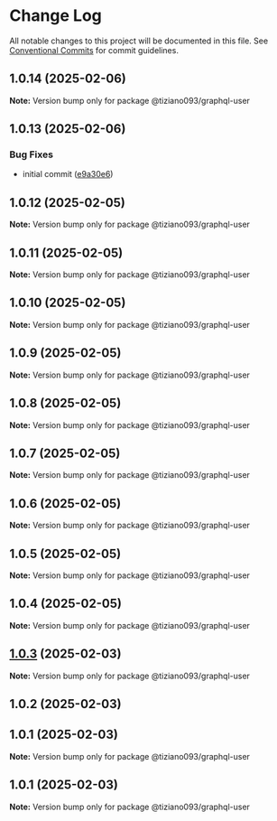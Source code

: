 # Change Log

All notable changes to this project will be documented in this file.
See [Conventional Commits](https://conventionalcommits.org) for commit guidelines.

## 1.0.14 (2025-02-06)

**Note:** Version bump only for package @tiziano093/graphql-user

## 1.0.13 (2025-02-06)

### Bug Fixes

- initial commit ([e9a30e6](https://github.com/tiziano093/graphql-nodeJS/commit/e9a30e6bc57cade72877079a6a45ff37efbb4b52))

## 1.0.12 (2025-02-05)

**Note:** Version bump only for package @tiziano093/graphql-user

## 1.0.11 (2025-02-05)

**Note:** Version bump only for package @tiziano093/graphql-user

## 1.0.10 (2025-02-05)

**Note:** Version bump only for package @tiziano093/graphql-user

## 1.0.9 (2025-02-05)

**Note:** Version bump only for package @tiziano093/graphql-user

## 1.0.8 (2025-02-05)

**Note:** Version bump only for package @tiziano093/graphql-user

## 1.0.7 (2025-02-05)

**Note:** Version bump only for package @tiziano093/graphql-user

## 1.0.6 (2025-02-05)

**Note:** Version bump only for package @tiziano093/graphql-user

## 1.0.5 (2025-02-05)

**Note:** Version bump only for package @tiziano093/graphql-user

## 1.0.4 (2025-02-05)

**Note:** Version bump only for package @tiziano093/graphql-user

## [1.0.3](https://github.com/tiziano093/graphql-nodeJS/compare/@tiziano093/graphql-user@1.0.2...@tiziano093/graphql-user@1.0.3) (2025-02-03)

**Note:** Version bump only for package @tiziano093/graphql-user

## 1.0.2 (2025-02-03)

## 1.0.1 (2025-02-03)

**Note:** Version bump only for package @tiziano093/graphql-user

## 1.0.1 (2025-02-03)

**Note:** Version bump only for package @tiziano093/graphql-user
